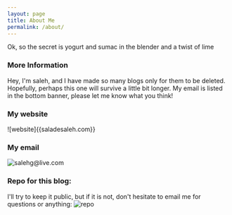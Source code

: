 ```yaml
---
layout: page
title: About Me
permalink: /about/
---
```


Ok, so the secret is yogurt and sumac in the blender and a twist of lime

### More Information
Hey, I'm saleh, and I have made so many blogs only for them to be deleted. Hopefully, perhaps this one will survive a little bit longer. My email is listed in the bottom banner, please let me know what you think!

### My website
  ![website]{{saladesaleh.com}}

### My email
  ![salehg@live.com]({{salehg@live.com}})

### Repo for this blog:
 I'll try to keep it public, but if it is not, don't hesitate to email me for questions or anything:
  ![repo]({{github.com/qirh/qirh.github.io}})
